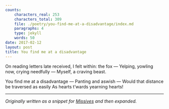 ```yaml
---
counts:
    characters_real: 253
    characters_total: 309
    file: ./poetry/you-find-me-at-a-disadvantage/index.md
    paragraphs: 4
    type: jekyll
    words: 50
date: 2017-02-12
layout: post
title: You find me at a disadvantage
---
```


<div class="verse">
On reading letters late received,
I felt within: the fox &mdash;
Yelping, yowling now, crying needfully &mdash;
Myself, a craving beast.

You find me at a disadvantage &mdash;
Panting and aswish &mdash;
Would that distance be traversed as easily
As hearts t’wards yearning hearts!
</div>

-----

*Originally written as a snippet for [Missives](/fiction/missives) and then expanded.*
